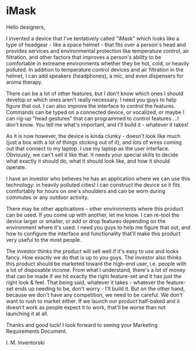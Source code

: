 # iMask

Hello designers, 

I invented a device that I've tentatively called "iMask" which looks like a type of headgear - like a space helmet - that fits over a person's head and provides services and environmental protection like temperature control, air filtration, and other factors that improves a person's ability to be comfortable in extreame environments whether they be hot, cold, or heavily polluted.  In addition to temperature control devices and air filtration in the helmet, I can add speakers (headphones), a mic, and even dispensers for aroma therapy.  

There can be a lot of other features, but I don't know which ones I should develop or which ones aren't really necessary.  I need you guys to help figure that out.  I can also improve the interface to control the features.  Commands can be typed on a connected device, or vocalized, or maybe I can rig-up "head gestures" that can programmed to control features ...I don't know.  You tell me what's important, and I'll build it - whatever it takes!

As it is now however, the device is kinda clunky - doesn't look like much (just a box with a lot of things sticking out of it), and lots of wires coming out that connect to my laptop.  I use my laptop as the user interface.  Obviously, we can't sell it like that.  It needs your special skills to decide what exactly it should do, what it should look like, and how it should operate.  

I have an investor who believes he has an application where we can use this technology: in heavily polluted cities!  I can construct the device so it fits comfortably for hours on one's shoulders and can be worn during commutes or any outdoor activity.  

There may be other applications - other environments where this product can be used.  If you come up with another, let me know.  I can re-tool the device larger or smaller, or add or drop features depending on the environment where it's used.  I need you guys to help me figure that out, and how to configure the interface and functionality that'll make this product very useful to the most people.  

The investor thinks the product will sell well if it's easy to use and looks fancy.  How exactly we do that is up to you guys.  The investor also thinks this product should be marketed toward the high-end user, i.e. people with a lot of disposable income.  From what I understand, there's a lot of money that can be made if we hit exactly the right feature-set and it has just the right look & feel. That being said, whatever it takes - whatever the feature-set ends up needing to be, don't worry - I'll build it.  But on the other hand, because we don't have any competition, we need to be careful.  We don't want to rush to market either.  If we launch our product half-baked and it doesn't work as people expect it to work, that'll be worse than not launching it at all.  

Thanks and good luck!  I look forward to seeing your Marketing Requirements Document.

I. M. Inventorski